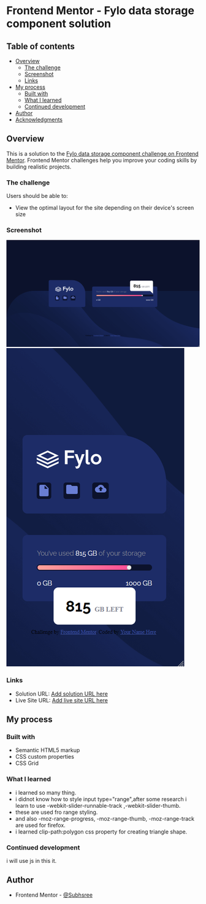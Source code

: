 # Frontend Mentor - Fylo data storage component solution

## Table of contents

- [Overview](#overview)
  - [The challenge](#the-challenge)
  - [Screenshot](#screenshot)
  - [Links](#links)
- [My process](#my-process)
  - [Built with](#built-with)
  - [What I learned](#what-i-learned)
  - [Continued development](#continued-development)
- [Author](#author)
- [Acknowledgments](#acknowledgments)

## Overview

This is a solution to the [Fylo data storage component challenge on Frontend Mentor](https://www.frontendmentor.io/challenges/fylo-data-storage-component-1dZPRbV5n). Frontend Mentor challenges help you improve your coding skills by building realistic projects. 

### The challenge

Users should be able to:

- View the optimal layout for the site depending on their device's screen size

### Screenshot

![](/screenshot/Screenshot%202023-12-02%20225122.png)
![](/screenshot/Screenshot%202023-12-02%20225154.png)


### Links

- Solution URL: [Add solution URL here](https://your-solution-url.com)
- Live Site URL: [Add live site URL here](https://your-live-site-url.com)

## My process

### Built with

- Semantic HTML5 markup
- CSS custom properties
- CSS Grid

### What I learned
- i learned so many thing.
- i didnot know how to style input type="range",after some research i learn to use -webkit-slider-runnable-track ,-webkit-slider-thumb.
- these are used fro range styling.
- and also -moz-range-progress, -moz-range-thumb, -moz-range-track are used for firefox.
- i learned clip-path:polygon css property for creating triangle shape.

### Continued development

i will use  js in this it.

## Author

- Frontend Mentor - [@Subhsree](https://www.frontendmentor.io/profile/Subhsree)


